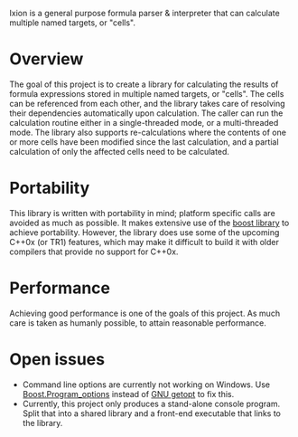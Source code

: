 Ixion is a general purpose formula parser & interpreter that can calculate multiple named targets, or "cells".

# Overview
The goal of this project is to create a library for calculating the results of formula expressions stored in multiple named targets, or "cells".  The cells can be referenced from each other, and the library takes care of resolving their dependencies automatically upon calculation.  The caller can run the calculation routine either in a single-threaded mode, or a multi-threaded mode.  The library also supports re-calculations where the contents of one or more cells have been modified since the last calculation, and a partial calculation of only the affected cells need to be calculated.

# Portability
This library is written with portability in mind; platform specific calls are avoided as much as possible.  It makes extensive use of the [boost library](http://boost.org) to achieve portability.  However, the library does use some of the upcoming C++0x (or TR1) features, which may make it difficult to build it with older compilers that provide no support for C++0x.

# Performance
Achieving good performance is one of the goals of this project.  As much care is taken as humanly possible, to attain reasonable performance.

# Open issues
* Command line options are currently not working on Windows.  Use [Boost.Program_options](http://www.boost.org/doc/libs/1_43_0/doc/html/program_options.html) instead of [GNU getopt](http://www.gnu.org/s/libc/manual/html_node/Getopt.html) to fix this.
* Currently, this project only produces a stand-alone console program.  Split that into a shared library and a front-end executable that links to the library.